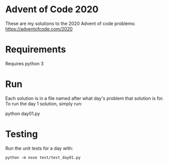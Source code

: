 # Advent of Code 2020

These are my solutions to the 2020 Advent of code problems: https://adventofcode.com/2020

# Requirements

Requires python 3

# Run

Each solution is in a file named after what day's problem that solution is for. To run the day 1 solution, simply run:

python day01.py

# Testing

Run the unit tests for a day with:

```
python -m nose test/test_day01.py
```
